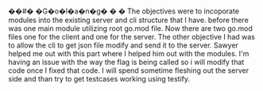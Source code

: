 ��#� �G�o�l�a�n�g�
�
�
The objectives were to incoporate modules into the existing server and cli structure that I have. before there was one main module utilizing root go.mod file. Now there are two go.mod files one for the client and one for the server. The other objective I had was to allow the cli to get json file modify and send it to the server. Sawyer helped me out with this part where I helped him out with the modules. I'm having an issue with the way the flag is being called so i will modify that code once I fixed that code. I will spend sometime fleshing out the server side and than try to get testcases working using testify.
